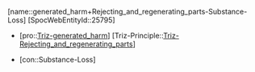 ﻿---
type: TrizContradiction
aliases:
- generated_harm+Rejecting_and_regenerating_parts-Substance-Loss
license: CC BY-SA 4.0
copyright: https://github.com/SpocWeb
IsDeleted: false
IsReadOnly: false
Confidential: public
tags: 
- Triz/Contradiction
---
[name::generated_harm+Rejecting_and_regenerating_parts-Substance-Loss]
[SpocWebEntityId::25795]
+ [pro::[Triz-generated_harm](tech/Triz/Parameter/Triz-generated_harm.md)]
[Triz-Principle::[Triz-Rejecting_and_regenerating_parts](tech/Triz/Principle/Triz-Rejecting_and_regenerating_parts.md)]
- [con::Substance-Loss]

